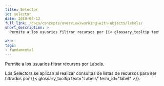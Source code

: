 ```yaml
---
title: Selector
id: selector
date: 2018-04-12
full_link: /docs/concepts/overview/working-with-objects/labels/
short_description: >
  Permite a los usuarios filtrar recursos por {{< glossary_tooltip text="Labels" term_id="label" >}}.

aka: 
tags:
- fundamental
---
```

 Permite a los usuarios filtrar recursos por Labels.

<!--more--> 

Los Selectors se aplican al realizar consultas de listas de recursos para ser filtrados por {{< glossary_tooltip text="Labels" term_id="label" >}}.

